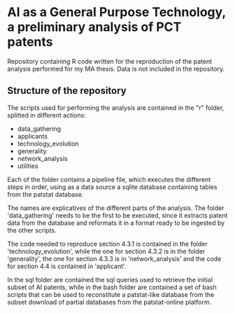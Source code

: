 # AI as a General Purpose Technology, a preliminary analysis of PCT patents

Repository containing R code written for the reproduction of the patent analysis performed for my MA thesis. Data is not included in the repository.

## Structure of the repository

The scripts used for performing the analysis are contained in the "r" folder, splitted in different actions:

- data_gathering
- applicants
- technology_evolution
- generality
- network_analysis
- utilities

Each of the folder contains a pipeline file, which executes the different steps in order, using as a data source a sqlite database containing tables from the patstat database.

The names are explicatives of the different parts of the analysis. The folder 'data_gathering' needs to be the first to be executed, since it extracts patent data from the database and reformats it in a format ready to be ingested by the other scripts. 

The code needed to reproduce section 4.3.1 is contained in the folder 'technology_evolution', while the one for section 4.3.2 is in the folder 'generality', the one for section 4.3.3 is in 'network_analysis' and the code for section 4.4 is contained in 'applicant'. 

In the sql folder are contained the sql queries used to retrieve the initial subset of AI patents, while in the bash folder are contained a set of bash scripts that can be used to reconstitute a patstat-like database from the subset download of partial databases from the patstat-online platform. 


